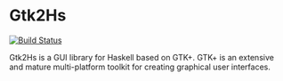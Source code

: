 # Gtk2Hs

[![Build Status](https://secure.travis-ci.org/gtk2hs/gtk2hs.png?branch=vcs)](http://travis-ci.org/gtk2hs/gtk2hs)

Gtk2Hs is a GUI library for Haskell based on GTK+. GTK+ is an extensive and mature multi-platform toolkit for creating graphical user interfaces.


